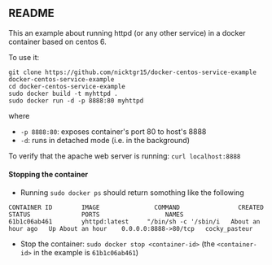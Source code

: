 ## README
This an example about running httpd (or any other service) in a docker container based on centos 6.

To use it:

```
git clone https://github.com/nicktgr15/docker-centos-service-example docker-centos-service-example
cd docker-centos-service-example
sudo docker build -t myhttpd .
sudo docker run -d -p 8888:80 myhttpd
```

where 

- `-p 8888:80`:  exposes container's port 80 to host's 8888
- `-d`: runs in detached mode (i.e. in the background)

To verify that the apache web server is running: `curl localhost:8888`

#### Stopping the container

- Running `sudo docker ps` should return somothing like the following

```
CONTAINER ID        IMAGE               COMMAND                CREATED             STATUS              PORTS                  NAMES
61b1c06ab461        yhttpd:latest     "/bin/sh -c '/sbin/i   About an hour ago   Up About an hour    0.0.0.0:8888->80/tcp   cocky_pasteur
```

- Stop the container: `sudo docker stop <container-id>` (the `<container-id>` in the example is `61b1c06ab461`)

